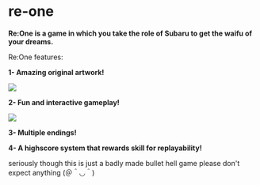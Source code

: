 # re-one
<b>Re:One is a game in which you take the role of Subaru to get the waifu of your dreams.</b>

Re:One features:

<b>1- Amazing original artwork!</b>

<img src="https://i.nuuls.com/msLZQ.png"/>

<b>2- Fun and interactive gameplay!</b>

<img src="https://i.nuuls.com/TcM1x.png"/>

<b>3- Multiple endings!</b>

<b>4- A highscore system that rewards skill for replayability!</b>

seriously though this is just a badly made bullet hell game please don't expect anything (＠＾◡＾)
